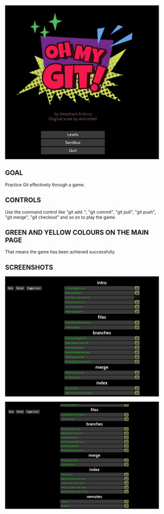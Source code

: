 ![Title screen](https://raw.githubusercontent.com/AcquinieK/Oh-My-Git/main/%20OH%20MY%20GIT%20picture.png)

## GOAL

Practice Git effectively through a game.

## CONTROLS

Use the command control like "git add .", "git commit", "git pull", "git push", "git merge", "git checkout" and so on to play the game.

## GREEN AND YELLOW COLOURS ON THE MAIN PAGE

That means the game has been achieved successfully.

## SCREENSHOTS

![First page](https://raw.githubusercontent.com/AcquinieK/Oh-My-Git/main/First%20picture.png)

![Second page](https://raw.githubusercontent.com/AcquinieK/Oh-My-Git/main/Second%20picture.png)
